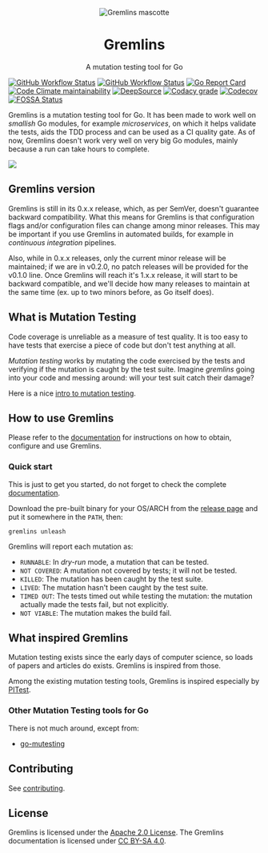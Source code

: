 <p align="center" style="text-align: center">
  <img alt="Gremlins mascotte" src="docs/docs/assets/images/gremlins_mascotte.png" />
  <h1 align="center" style="text-align: center">Gremlins</h1>
  <p align="center" style="text-align: center">A mutation testing tool for Go</p>
</p>

[![GitHub Workflow Status](https://img.shields.io/github/actions/workflow/status/go-gremlins/gremlins/ci.yml?logo=github)](https://github.com/singhnishant94/gremlins/actions/workflows/ci.yml)
[![GitHub Workflow Status](https://img.shields.io/github/actions/workflow/status/go-gremlins/gremlins/gremlins.yml?label=gremlins&logo=github)](https://github.com/singhnishant94/gremlins/actions/workflows/gremlins.yml)
[![Go Report Card](https://goreportcard.com/badge/github.com/singhnishant94/gremlins)](https://goreportcard.com/report/github.com/singhnishant94/gremlins)
[![Code Climate maintainability](https://img.shields.io/codeclimate/maintainability/go-gremlins/gremlins?logo=codeclimate)](https://codeclimate.com/github/go-gremlins/gremlins/maintainability)
[![DeepSource](https://deepsource.io/gh/go-gremlins/gremlins.svg/?label=active+issues&token=posNnh5FHpZG9DhM23YH7h6d)](https://deepsource.io/gh/go-gremlins/gremlins/?ref=repository-badge)
[![Codacy grade](https://img.shields.io/codacy/grade/744b4ac720c34518b7578204cfc61997?logo=codacy)](https://www.codacy.com/gh/go-gremlins/gremlins/dashboard?utm_source=github.com&utm_medium=referral&utm_content=go-gremlins/gremlins&utm_campaign=Badge_Grade)
[![Codecov](https://img.shields.io/codecov/c/github/go-gremlins/gremlins?logo=codecov)](https://codecov.io/gh/go-gremlins/gremlins)
[![FOSSA Status](https://app.fossa.com/api/projects/git%2Bgithub.com%2Fgo-gremlins%2Fgremlins.svg?type=shield)](https://app.fossa.com/projects/git%2Bgithub.com%2Fgo-gremlins%2Fgremlins?ref=badge_shield)

Gremlins is a mutation testing tool for Go. It has been made to work well on _smallish_ Go modules, for example
_microservices_, on which it helps validate the tests, aids the TDD process and can be used as a CI quality gate.
As of now, Gremlins doesn't work very well on very big Go modules, mainly because a run can take hours to complete.

![](docs/docs/assets/images/gremlins-term.webp)

## Gremlins version

Gremlins is still in its 0.x.x release, which, as per SemVer, doesn't guarantee backward compatibility. What this
means for Gremlins is that configuration flags and/or configuration files can change among minor releases. This may
be important if you use Gremlins in automated builds, for example in _continuous integration_ pipelines.

Also, while in 0.x.x releases, only the current minor release will be maintained; if we are in v0.2.0, no patch
releases will be provided for the v0.1.0 line.
Once Gremlins will reach it's 1.x.x release, it will start to be backward compatible, and we'll decide how many
releases to maintain at the same time (ex. up to two minors before, as Go itself does).

## What is Mutation Testing

Code coverage is unreliable as a measure of test quality. It is too easy to have tests that exercise a piece of code but
don't test anything at all.

_Mutation testing_ works by mutating the code exercised by the tests and verifying if the mutation is caught by
the test suite. Imagine _gremlins_ going into your code and messing around: will your test suit catch their damage?

Here is a nice [intro to mutation testing](https://pedrorijo.com/blog/intro-mutation/).

## How to use Gremlins

Please refer to the [documentation](https://gremlins.dev) for instructions on how to obtain, configure and use Gremlins.

### Quick start

This is just to get you started, do not forget to check the complete [documentation](https://gremlins.dev).

Download the pre-built binary for your OS/ARCH from
the [release page](https://github.com/singhnishant94/gremlins/releases/latest)
and put it somewhere in the `PATH`, then:

```shell
gremlins unleash
```

Gremlins will report each mutation as:

- `RUNNABLE`: In _dry-run_ mode, a mutation that can be tested.
- `NOT COVERED`: A mutation not covered by tests; it will not be tested.
- `KILLED`: The mutation has been caught by the test suite.
- `LIVED`: The mutation hasn't been caught by the test suite.
- `TIMED OUT`: The tests timed out while testing the mutation: the mutation actually made the tests fail, but not
  explicitly.
- `NOT VIABLE`: The mutation makes the build fail.

## What inspired Gremlins

Mutation testing exists since the early days of computer science, so loads of papers and articles do exists. Gremlins is
inspired from those.

Among the existing mutation testing tools, Gremlins is inspired especially by [PITest](https://pitest.org/).

### Other Mutation Testing tools for Go

There is not much around, except from:

- [go-mutesting](https://github.com/avito-tech/go-mutesting#list-of-mutators)

## Contributing

See [contributing](docs/CONTRIBUTING.md).

## License

Gremlins is licensed under the [Apache 2.0 License](LICENSE).
The Gremlins documentation is licensed
under [CC BY-SA 4.0](http://creativecommons.org/licenses/by-sa/4.0/?ref=chooser-v1).
